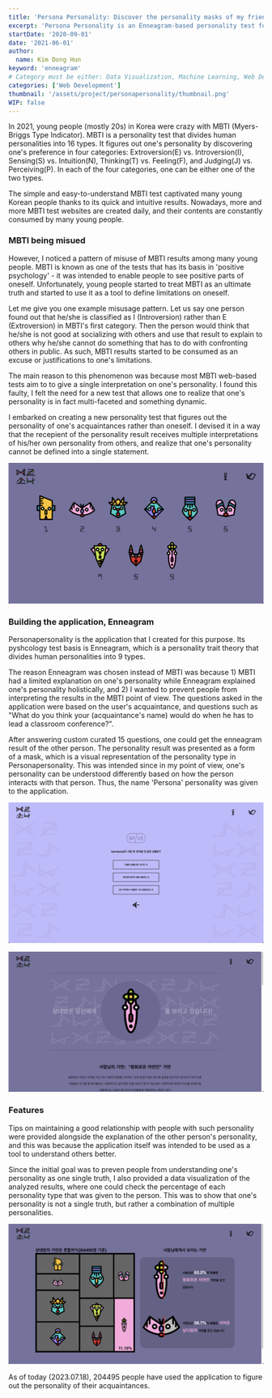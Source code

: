 ```yaml
---
title: 'Persona Personality: Discover the personality masks of my friends!'
excerpt: 'Persona Personality is an Enneagram-based personality test for figuring out the personality of my acquaintances. The personality results are returned as a form of a maks. While figuring out the personality of others, one can have a deeper understanding of their own personality by reviewing what type of people they hang out with.'
startDate: '2020-09-01'
date: '2021-06-01'
author:
  name: Kim Dong Hun
keyword: 'enneagram'
# Category must be either: Data Visualization, Machine Learning, Web Development, Product Design, Computer Graphics, Other
categories: ['Web Development']
thumbnail: '/assets/project/personapersonality/thumbnail.png'
WIP: false
---
```


<!-- [View Website →](https://www.personapersonality.com/) -->

In 2021, young people (mostly 20s) in Korea were crazy with MBTI (Myers-Briggs Type Indicator). MBTI is a personality test that divides human personalities into 16 types. It figures out one's personality by discovering one's preference in four categories: Extroversion(E) vs. Introversion(I), Sensing(S) vs. Intuition(N), Thinking(T) vs. Feeling(F), and Judging(J) vs. Perceiving(P). In each of the four categories, one can be either one of the two types.

The simple and easy-to-understand MBTI test captivated many young Korean people thanks to its quick and intuitive results. Nowadays, more and more MBTI test websites are created daily, and their contents are constantly consumed by many young people.

### MBTI being misued

However, I noticed a pattern of misuse of MBTI results among many young people. MBTI is known as one of the tests that has its basis in 'positive psychology' - it was intended to enable people to see positive parts of oneself. Unfortunately, young people started to treat MBTI as an ultimate truth and started to use it as a tool to define limitations on oneself. 

Let me give you one example misusage pattern. Let us say one person found out that he/she is classified as I (Introversion) rather than E (Extroversion) in MBTI's first category. Then the person would think that he/she is not good at socializing with others and use that result to explain to others why he/she cannot do something that has to do with confronting others in public. As such, MBTI results started to be consumed as an excuse or justifications to one's limitations.

The main reason to this phenomenon was because most MBTI web-based tests aim to to give a single interpretation on one's personality. I found this faulty, I felt the need for a new test that allows one to realize that one's personality is in fact multi-faceted and something dynamic.

I embarked on creating a new personality test that figures out the personality of one's acquaintances rather than oneself. I devised it in a way that the recepient of the personality result receives multiple interpretations of his/her own personality from others, and realize that one's personality cannot be defined into a single statement.

![9 Mask Results in Personapersonality](/assets/project/personapersonality/masks.png)

### Building the application, Enneagram

Personapersonality is the application that I created for this purpose. Its pyshcology test basis is Enneagram, which is a personality trait theory that divides human personalities into 9 types. 

The reason Enneagram was chosen instead of MBTI was because 1) MBTI had a limited explanation on one's personality while Enneagram explained one's personality holistically, and 2) I wanted to prevent people from interpreting the results in the MBTI point of view. The questions asked in the application were based on the user's acquaintance, and questions such as "What do you think your (acquaintance's name) would do when he has to lead a classroom conference?". 

After answering custom curated 15 questions, one could get the enneagram result of the other person. The personality result was presented as a form of a mask, which is a visual representation of the personality type in Personapersonality. This was intended since in my point of view, one's personality can be understood differently based on how the person interacts with that person. Thus, the name 'Persona' personality was given to the application.

![Question Screen](/assets/project/personapersonality/question.png)

![Mask Result Screen](/assets/project/personapersonality/mask_result.png)


### Features

Tips on maintaining a good relationship with people with such personality were provided alongside the explanation of the other person's personality, and this was because the application itself was intended to be used as a tool to understand others better. 

Since the initial goal was to preven people from understanding one's personality as one single truth, I also provided a data visualization of the analyzed results, where one could check the percentage of each personality type that was given to the person. This was to show that one's personality is not a single truth, but rather a combination of multiple personalities.

![Personality Mask Result Analysis](/assets/project/personapersonality/result_analysis.png)

As of today (2023.07.18), 204495 people have used the application to figure out the personality of their acquaintances.
